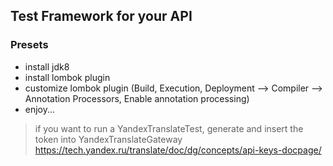 ## Test Framework for your API

### Presets
* install jdk8
* install lombok plugin
* customize lombok plugin (Build, Execution, Deployment --> Compiler --> Annotation Processors, Enable annotation processing)
* enjoy...

>if you want to run a YandexTranslateTest, generate and insert the token into YandexTranslateGateway https://tech.yandex.ru/translate/doc/dg/concepts/api-keys-docpage/
